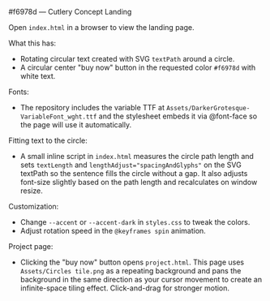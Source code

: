 #f6978d — Cutlery Concept Landing

Open `index.html` in a browser to view the landing page.

What this has:
- Rotating circular text created with SVG `textPath` around a circle.
- A circular center "buy now" button in the requested color `#f6978d` with white text.

Fonts:
- The repository includes the variable TTF at `Assets/DarkerGrotesque-VariableFont_wght.ttf` and the stylesheet embeds it via @font-face so the page will use it automatically.

Fitting text to the circle:
- A small inline script in `index.html` measures the circle path length and sets `textLength` and `lengthAdjust="spacingAndGlyphs"` on the SVG textPath so the sentence fills the circle without a gap. It also adjusts font-size slightly based on the path length and recalculates on window resize.

Customization:
- Change `--accent` or `--accent-dark` in `styles.css` to tweak the colors.
- Adjust rotation speed in the `@keyframes spin` animation.

Project page:
- Clicking the "buy now" button opens `project.html`. This page uses `Assets/Circles tile.png` as a repeating background and pans the background in the same direction as your cursor movement to create an infinite-space tiling effect. Click-and-drag for stronger motion.
